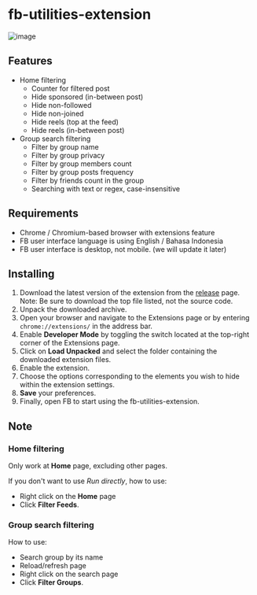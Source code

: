 # fb-utilities-extension

![image](https://github.com/user-attachments/assets/8673fdff-b436-48fa-a8bf-dfba3ed18866)

## Features

- Home filtering
  - Counter for filtered post
  - Hide sponsored (in-between post)
  - Hide non-followed
  - Hide non-joined
  - Hide reels (top at the feed)
  - Hide reels (in-between post)
- Group search filtering
  - Filter by group name
  - Filter by group privacy
  - Filter by group members count
  - Filter by group posts frequency
  - Filter by friends count in the group
  - Searching with text or regex, case-insensitive

## Requirements

- Chrome / Chromium-based browser with extensions feature
- FB user interface language is using English / Bahasa Indonesia
- FB user interface is desktop, not mobile. (we will update it later)

## Installing

1. Download the latest version of the extension from the [release](https://github.com/DOTzX/fb-utilities-extension/releases/latest) page.
   Note: Be sure to download the top file listed, not the source code.
3. Unpack the downloaded archive.
4. Open your browser and navigate to the Extensions page or by entering `chrome://extensions/` in the address bar.
5. Enable **Developer Mode** by toggling the switch located at the top-right corner of the Extensions page.
6. Click on **Load Unpacked** and select the folder containing the downloaded extension files.
7. Enable the extension.
8. Choose the options corresponding to the elements you wish to hide within the extension settings.
9. **Save** your preferences.
10. Finally, open FB to start using the fb-utilities-extension.

## Note

### Home filtering

Only work at **Home** page, excluding other pages.

If you don't want to use _Run directly_, how to use:
- Right click on the **Home** page
- Click **Filter Feeds**.

### Group search filtering

How to use:
- Search group by its name
- Reload/refresh page
- Right click on the search page
- Click **Filter Groups**.
